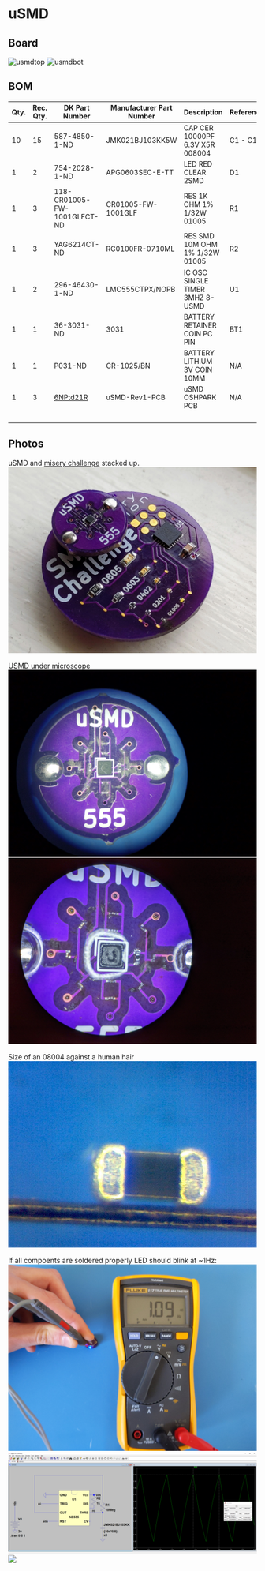 # uSMD

## Board
![usmdtop](https://user-images.githubusercontent.com/3289118/111039544-80ffe180-83e3-11eb-90e6-83c92e47133c.png)
![usmdbot](https://user-images.githubusercontent.com/3289118/111039543-80674b00-83e3-11eb-815c-a9f3324ac6dd.png)

## BOM
|Qty.|Rec. Qty.|DK Part Number     |Manufacturer Part Number|Description                    |Reference                      |Unit Price|Extended Price|
|----|--------|---------------------------|------------------------|-------------------------------|-------------------------------|----------|--------------|
|10  |15      |587-4850-1-ND              |JMK021BJ103KK5W         |CAP CER 10000PF 6.3V X5R 008004|C1 - C10                       |0.53300   |$8.00         |
|1   |2       |754-2028-1-ND              |APG0603SEC-E-TT         |LED RED CLEAR 2SMD             |D1                             |0.43000   |$0.86         |
|1   |3       |118-CR01005-FW-1001GLFCT-ND|CR01005-FW-1001GLF      |RES 1K OHM 1% 1/32W 01005      |R1                             |0.10000   |$0.30         |
|1   |3       |YAG6214CT-ND               |RC0100FR-0710ML         |RES SMD 10M OHM 1% 1/32W 01005 |R2                             |0.31000   |$0.93         |
|1   |2       |296-46430-1-ND             |LMC555CTPX/NOPB         |IC OSC SINGLE TIMER 3MHZ 8-USMD|U1                             |1.34000   |$2.68         |
|1   |1       |36-3031-ND                 |3031                    |BATTERY RETAINER COIN PC PIN   |BT1                            |0.61000   |$0.61         |
|1   |1       |P031-ND                    |CR-1025/BN              |BATTERY LITHIUM 3V COIN 10MM   |N/A                            |1.03000   |$1.03         |
|1   |3       |[6NPtd21R](https://oshpark.com/shared_projects/6NPtd21R)|uSMD-Rev1-PCB|uSMD OSHPARK PCB|N/A                         |0.50000   |$1.50         |
|    |        |                           |                        |                               |                               |**Total** |**$15.64**    |


## Photos
uSMD and [misery challenge](https://github.com/aspro648/KiCad/tree/master/projects/Attiny/AttinyChallengeMisery) stacked up.
![](/photos/usmd_and_misery.jpg)

USMD under microscope
![](/photos/uscope_dry.jpg)
![](/photos/uscope_ipa.jpg)

Size of an 08004 against a human hair
![](/photos/08004_and_hair.jpg)

If all compoents are soldered properly LED should blink at ~1Hz:
![](/photos/usmd_rate.jpg)
![](/photos/sim.png)
![](/photos/usd_blinky.gif)

